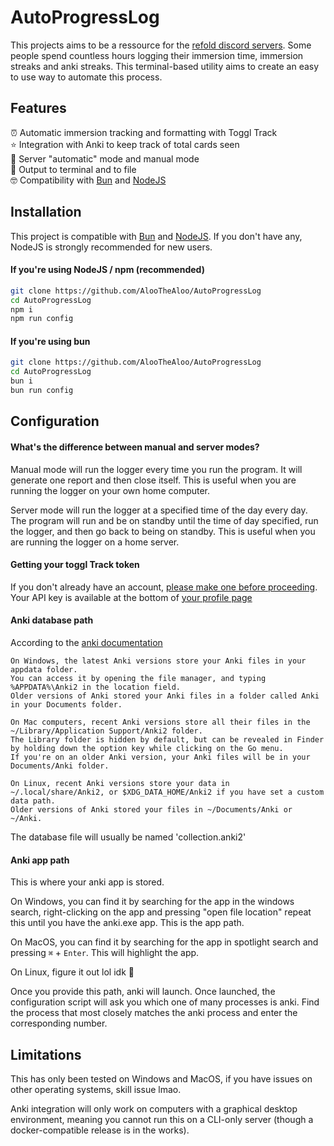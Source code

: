 # AutoProgressLog
This projects aims to be a ressource for the [refold discord servers](https://refold.la/join/). Some people spend countless hours logging their immersion time, immersion streaks and anki streaks. This terminal-based utility aims to create an easy to use way to automate this process.
## Features

⏰ Automatic immersion tracking and formatting with Toggl Track \
⭐ Integration with Anki to keep track of total cards seen \
🤖 Server "automatic" mode and manual mode \
📄 Output to terminal and to file \
🤓 Compatibility with [Bun](https://bun.sh/) and [NodeJS](https://nodejs.org/en)


## Installation

This project is compatible with [Bun](https://bun.sh/) and [NodeJS](https://nodejs.org/en). If you don't have any, NodeJS is strongly recommended for new users.


#### If you're using NodeJS / npm (recommended)
```bash
git clone https://github.com/AlooTheAloo/AutoProgressLog
cd AutoProgressLog
npm i
npm run config
```

#### If you're using bun
```bash
git clone https://github.com/AlooTheAloo/AutoProgressLog
cd AutoProgressLog
bun i
bun run config
```

## Configuration

#### What's the difference between manual and server modes?
Manual mode will run the logger every time you run the program. It will generate one report and then close itself. This is useful when you are running the logger on your own home computer.

Server mode will run the logger at a specified time of the day every day. The program will run and be on standby until the time of day specified, run the logger, and then go back to being on standby. This is useful when you are running the logger on a home server.

#### Getting your toggl Track token
If you don't already have an account, [please make one before proceeding](https://toggl.com/). \
Your API key is available at the bottom of [your profile page](https://track.toggl.com/profile)

#### Anki database path

According to the [anki documentation](https://docs.ankiweb.net/files.html#:~:text=On%20Windows%2C%20the%20latest%20Anki,Anki%20in%20your%20Documents%20folder)
```
On Windows, the latest Anki versions store your Anki files in your appdata folder. 
You can access it by opening the file manager, and typing %APPDATA%\Anki2 in the location field. 
Older versions of Anki stored your Anki files in a folder called Anki in your Documents folder.

On Mac computers, recent Anki versions store all their files in the ~/Library/Application Support/Anki2 folder. 
The Library folder is hidden by default, but can be revealed in Finder by holding down the option key while clicking on the Go menu. 
If you're on an older Anki version, your Anki files will be in your Documents/Anki folder.

On Linux, recent Anki versions store your data in ~/.local/share/Anki2, or $XDG_DATA_HOME/Anki2 if you have set a custom data path. 
Older versions of Anki stored your files in ~/Documents/Anki or ~/Anki.
```
The database file will usually be named 'collection.anki2' 

#### Anki app path
This is where your anki app is stored. 

On Windows, you can find it by searching for the app in the windows search, right-clicking on the app and pressing "open file location" repeat this until you have the anki.exe app. This is the app path. 

On MacOS, you can find it by searching for the app in spotlight search and pressing `⌘` + `Enter`. This will highlight the app.

On Linux, figure it out lol idk 🤷

Once you provide this path, anki will launch. Once launched, the configuration script will ask you which one of many processes is anki. Find the process that most closely matches the anki process and enter the corresponding number.

#### 
## Limitations
This has only been tested on Windows and MacOS, if you have issues on other operating systems, skill issue lmao.

Anki integration will only work on computers with a graphical desktop environment, meaning you cannot run this on a CLI-only server (though a docker-compatible release is in the works).